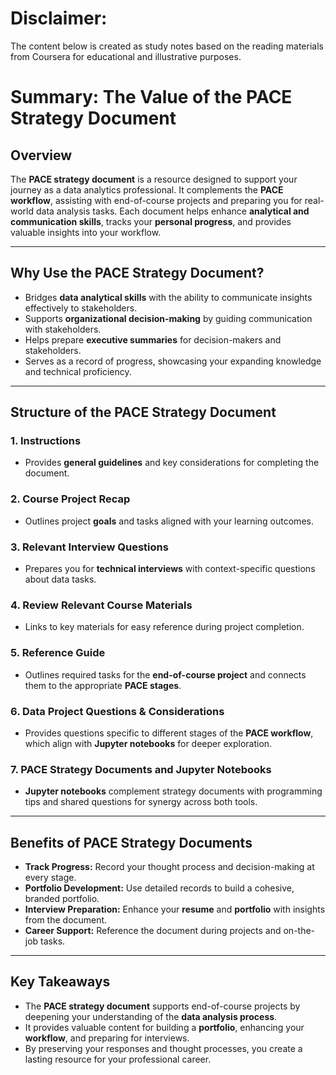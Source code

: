 # Disclaimer: 
The content below is created as study notes based on the reading materials from Coursera for educational and illustrative purposes. 

# Summary: The Value of the PACE Strategy Document

## Overview
The **PACE strategy document** is a resource designed to support your journey as a data analytics professional. It complements the **PACE workflow**, assisting with end-of-course projects and preparing you for real-world data analysis tasks. Each document helps enhance **analytical and communication skills**, tracks your **personal progress**, and provides valuable insights into your workflow.

---

## Why Use the PACE Strategy Document?
- Bridges **data analytical skills** with the ability to communicate insights effectively to stakeholders.
- Supports **organizational decision-making** by guiding communication with stakeholders.
- Helps prepare **executive summaries** for decision-makers and stakeholders.
- Serves as a record of progress, showcasing your expanding knowledge and technical proficiency.

---

## Structure of the PACE Strategy Document

### 1. **Instructions**
   - Provides **general guidelines** and key considerations for completing the document.

### 2. **Course Project Recap**
   - Outlines project **goals** and tasks aligned with your learning outcomes.

### 3. **Relevant Interview Questions**
   - Prepares you for **technical interviews** with context-specific questions about data tasks.

### 4. **Review Relevant Course Materials**
   - Links to key materials for easy reference during project completion.

### 5. **Reference Guide**
   - Outlines required tasks for the **end-of-course project** and connects them to the appropriate **PACE stages**.

### 6. **Data Project Questions & Considerations**
   - Provides questions specific to different stages of the **PACE workflow**, which align with **Jupyter notebooks** for deeper exploration.

### 7. **PACE Strategy Documents and Jupyter Notebooks**
   - **Jupyter notebooks** complement strategy documents with programming tips and shared questions for synergy across both tools.

---

## Benefits of PACE Strategy Documents
- **Track Progress:** Record your thought process and decision-making at every stage.
- **Portfolio Development:** Use detailed records to build a cohesive, branded portfolio.
- **Interview Preparation:** Enhance your **resume** and **portfolio** with insights from the document.
- **Career Support:** Reference the document during projects and on-the-job tasks.

---

## Key Takeaways
- The **PACE strategy document** supports end-of-course projects by deepening your understanding of the **data analysis process**.
- It provides valuable content for building a **portfolio**, enhancing your **workflow**, and preparing for interviews.
- By preserving your responses and thought processes, you create a lasting resource for your professional career.
